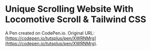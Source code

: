 # Unique Scrolling Website With Locomotive Scroll & Tailwind CSS

A Pen created on CodePen.io. Original URL: [https://codepen.io/tutsplus/pen/XWRNMrg](https://codepen.io/tutsplus/pen/XWRNMrg).


